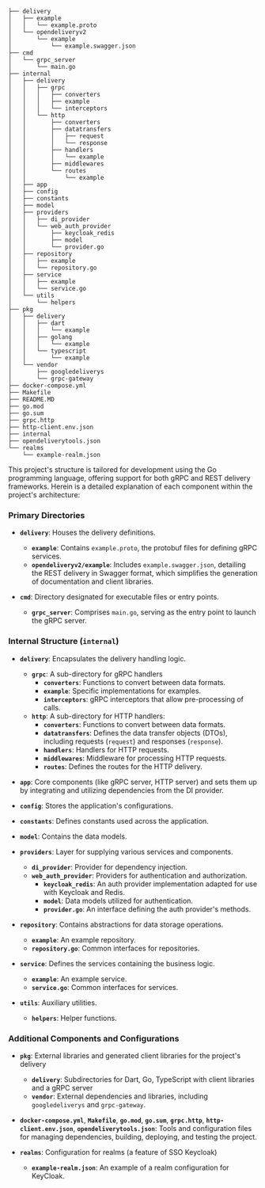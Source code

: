 ```
├── delivery
│   ├── example
│   │   └── example.proto
│   └── opendeliveryv2
│       └── example
│           └── example.swagger.json
├── cmd
│   └── grpc_server
│       └── main.go
├── internal
│   ├── delivery
│   │   ├── grpc
│   │   │   ├── converters
│   │   │   ├── example
│   │   │   └── interceptors
│   │   └── http
│   │       ├── converters
│   │       ├── datatransfers
│   │       │   ├── request
│   │       │   └── response
│   │       ├── handlers
│   │       │   └── example
│   │       ├── middlewares
│   │       └── routes
│   │           └── example
│   ├── app
│   ├── config
│   ├── constants
│   ├── model
│   ├── providers
│   │   ├── di_provider
│   │   └── web_auth_provider
│   │       ├── keycloak_redis
│   │       ├── model
│   │       └── provider.go
│   ├── repository
│   │   ├── example
│   │   └── repository.go
│   ├── service
│   │   ├── example
│   │   └── service.go
│   └── utils
│       └── helpers
├── pkg
│   ├── delivery
│   │   ├── dart
│   │   │   └── example
│   │   ├── golang
│   │   │   └── example
│   │   └── typescript
│   │       └── example
│   └── vendor
│       ├── googledeliverys
│       └── grpc-gateway
├── docker-compose.yml
├── Makefile
├── README.MD
├── go.mod
├── go.sum
├── grpc.http
├── http-client.env.json
├── internal
├── opendeliverytools.json
└── realms
    └── example-realm.json
```


This project's structure is tailored for development using the Go programming language, offering support for both gRPC and REST delivery frameworks. Herein is a detailed explanation of each component within the project's architecture:

### Primary Directories

- **`delivery`**: Houses the delivery definitions.
    - **`example`**: Contains `example.proto`, the protobuf files for defining gRPC services.
    - **`opendeliveryv2/example`**: Includes `example.swagger.json`, detailing the REST delivery in Swagger format, which simplifies the generation of documentation and client libraries.

- **`cmd`**: Directory designated for executable files or entry points.
    - **`grpc_server`**: Comprises `main.go`, serving as the entry point to launch the gRPC server.

### Internal Structure (`internal`)

- **`delivery`**: Encapsulates the delivery handling logic.
    - **`grpc`**: A sub-directory for gRPC handlers
        - **`converters`**: Functions to convert between data formats.
        - **`example`**: Specific implementations for examples.
        - **`interceptors`**: gRPC interceptors that allow pre-processing of calls.
    - **`http`**: A sub-directory for HTTP handlers:
        - **`converters`**: Functions to convert between data formats.
        - **`datatransfers`**: Defines the data transfer objects (DTOs), including requests (`request`) and responses (`response`).
        - **`handlers`**: Handlers for HTTP requests.
        - **`middlewares`**: Middleware for processing HTTP requests.
        - **`routes`**: Defines the routes for the HTTP delivery.

- **`app`**: Core components (like gRPC server, HTTP server) and sets them up by integrating and utilizing dependencies from the DI provider.

- **`config`**: Stores the application's configurations.

- **`constants`**: Defines constants used across the application.

- **`model`**: Contains the data models.

- **`providers`**: Layer for supplying various services and components.
    - **`di_provider`**: Provider for dependency injection.
    - **`web_auth_provider`**: Providers for authentication and authorization.
        - **`keycloak_redis`**: An auth provider implementation adapted for use with Keycloak and Redis.
        - **`model`**: Data models utilized for authentication.
        - **`provider.go`**: An interface defining the auth provider's methods.

- **`repository`**: Contains abstractions for data storage operations.
    - **`example`**: An example repository.
    - **`repository.go`**: Common interfaces for repositories.

- **`service`**: Defines the services containing the business logic.
    - **`example`**: An example service.
    - **`service.go`**: Common interfaces for services.

- **`utils`**: Auxiliary utilities.
    - **`helpers`**: Helper functions.

### Additional Components and Configurations

- **`pkg`**: External libraries and generated client libraries for the project's delivery
    - **`delivery`**: Subdirectories for Dart, Go, TypeScript with client libraries and a gRPC server
    - **`vendor`**: External dependencies and libraries, including `googledeliverys` and `grpc-gateway`.

- **`docker-compose.yml`**, **`Makefile`**, **`go.mod`**, **`go.sum`**, **`grpc.http`**, **`http-client.env.json`**, **`opendeliverytools.json`**: Tools and configuration files for managing dependencies, building, deploying, and testing the project.

- **`realms`**: Configuration for realms (a feature of SSO Keycloak)
    - **`example-realm.json`**: An example of a realm configuration for KeyCloak.

